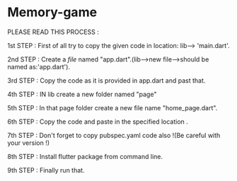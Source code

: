 # Memory-game
PLEASE READ THIS PROCESS :

 1st STEP :   First of all try to copy the given code in location: lib--> 'main.dart'.
  
2nd STEP  :   Create a *file* named "app.dart".(lib-->new file-->should be named as:'app.dart').


3rd STEP   :  Copy the code as it is provided in app.dart and past that.


4th STEP  :   IN lib create a new folder named "page"

5th STEP  : In that page folder create a new file name "home_page.dart".

6th STEP  : Copy the code and paste in the specified location .

7th STEP  : Don't forget to copy pubspec.yaml code also !(Be careful with your version !)

8th STEP  : Install flutter package from command line. 

9th STEP  : Finally run that.
